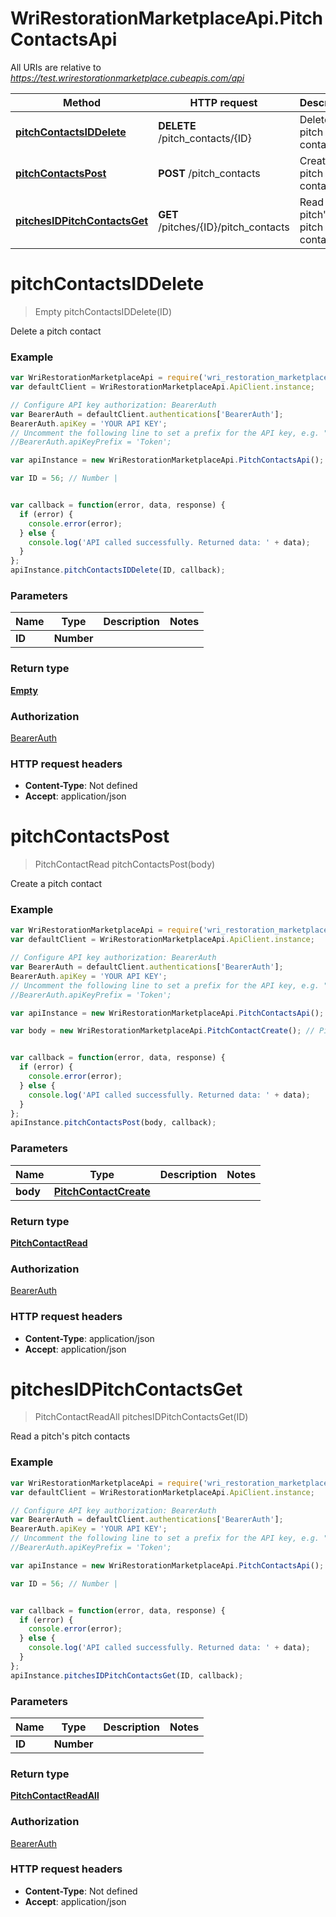 # WriRestorationMarketplaceApi.PitchContactsApi

All URIs are relative to *https://test.wrirestorationmarketplace.cubeapis.com/api*

Method | HTTP request | Description
------------- | ------------- | -------------
[**pitchContactsIDDelete**](PitchContactsApi.md#pitchContactsIDDelete) | **DELETE** /pitch_contacts/{ID} | Delete a pitch contact
[**pitchContactsPost**](PitchContactsApi.md#pitchContactsPost) | **POST** /pitch_contacts | Create a pitch contact
[**pitchesIDPitchContactsGet**](PitchContactsApi.md#pitchesIDPitchContactsGet) | **GET** /pitches/{ID}/pitch_contacts | Read a pitch's pitch contacts


<a name="pitchContactsIDDelete"></a>
# **pitchContactsIDDelete**
> Empty pitchContactsIDDelete(ID)

Delete a pitch contact

### Example
```javascript
var WriRestorationMarketplaceApi = require('wri_restoration_marketplace_api');
var defaultClient = WriRestorationMarketplaceApi.ApiClient.instance;

// Configure API key authorization: BearerAuth
var BearerAuth = defaultClient.authentications['BearerAuth'];
BearerAuth.apiKey = 'YOUR API KEY';
// Uncomment the following line to set a prefix for the API key, e.g. "Token" (defaults to null)
//BearerAuth.apiKeyPrefix = 'Token';

var apiInstance = new WriRestorationMarketplaceApi.PitchContactsApi();

var ID = 56; // Number | 


var callback = function(error, data, response) {
  if (error) {
    console.error(error);
  } else {
    console.log('API called successfully. Returned data: ' + data);
  }
};
apiInstance.pitchContactsIDDelete(ID, callback);
```

### Parameters

Name | Type | Description  | Notes
------------- | ------------- | ------------- | -------------
 **ID** | **Number**|  | 

### Return type

[**Empty**](Empty.md)

### Authorization

[BearerAuth](../README.md#BearerAuth)

### HTTP request headers

 - **Content-Type**: Not defined
 - **Accept**: application/json

<a name="pitchContactsPost"></a>
# **pitchContactsPost**
> PitchContactRead pitchContactsPost(body)

Create a pitch contact

### Example
```javascript
var WriRestorationMarketplaceApi = require('wri_restoration_marketplace_api');
var defaultClient = WriRestorationMarketplaceApi.ApiClient.instance;

// Configure API key authorization: BearerAuth
var BearerAuth = defaultClient.authentications['BearerAuth'];
BearerAuth.apiKey = 'YOUR API KEY';
// Uncomment the following line to set a prefix for the API key, e.g. "Token" (defaults to null)
//BearerAuth.apiKeyPrefix = 'Token';

var apiInstance = new WriRestorationMarketplaceApi.PitchContactsApi();

var body = new WriRestorationMarketplaceApi.PitchContactCreate(); // PitchContactCreate | 


var callback = function(error, data, response) {
  if (error) {
    console.error(error);
  } else {
    console.log('API called successfully. Returned data: ' + data);
  }
};
apiInstance.pitchContactsPost(body, callback);
```

### Parameters

Name | Type | Description  | Notes
------------- | ------------- | ------------- | -------------
 **body** | [**PitchContactCreate**](PitchContactCreate.md)|  | 

### Return type

[**PitchContactRead**](PitchContactRead.md)

### Authorization

[BearerAuth](../README.md#BearerAuth)

### HTTP request headers

 - **Content-Type**: application/json
 - **Accept**: application/json

<a name="pitchesIDPitchContactsGet"></a>
# **pitchesIDPitchContactsGet**
> PitchContactReadAll pitchesIDPitchContactsGet(ID)

Read a pitch's pitch contacts

### Example
```javascript
var WriRestorationMarketplaceApi = require('wri_restoration_marketplace_api');
var defaultClient = WriRestorationMarketplaceApi.ApiClient.instance;

// Configure API key authorization: BearerAuth
var BearerAuth = defaultClient.authentications['BearerAuth'];
BearerAuth.apiKey = 'YOUR API KEY';
// Uncomment the following line to set a prefix for the API key, e.g. "Token" (defaults to null)
//BearerAuth.apiKeyPrefix = 'Token';

var apiInstance = new WriRestorationMarketplaceApi.PitchContactsApi();

var ID = 56; // Number | 


var callback = function(error, data, response) {
  if (error) {
    console.error(error);
  } else {
    console.log('API called successfully. Returned data: ' + data);
  }
};
apiInstance.pitchesIDPitchContactsGet(ID, callback);
```

### Parameters

Name | Type | Description  | Notes
------------- | ------------- | ------------- | -------------
 **ID** | **Number**|  | 

### Return type

[**PitchContactReadAll**](PitchContactReadAll.md)

### Authorization

[BearerAuth](../README.md#BearerAuth)

### HTTP request headers

 - **Content-Type**: Not defined
 - **Accept**: application/json

